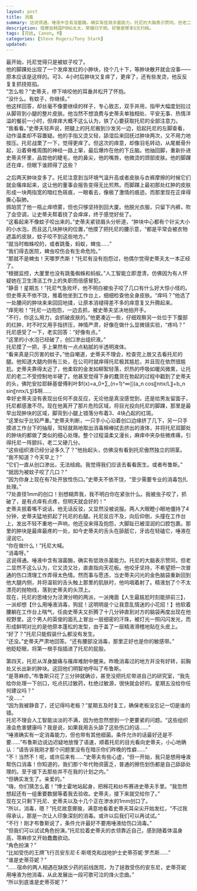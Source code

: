 ```yaml
---
layout: post
title: 消毒
summary: 这说得通。唾液中含有溶菌酶，确实有低效杀菌能力。托尼的大脑表示赞同，但老二显然不这么认为。
description: 借梗自韩国PONG太太，荣耀归于她。好像是哪本G文约稿。
tags: [完结, Canon, M]
categories: [Steve Rogers/Tony Stark]
updated: 
---
```


最开始，托尼觉得只是被蚊子咬了。  
他的脚踝处出现了一个发痒发红的小肿块，挠个几十下，等肿块散开就会没事——原本应该是这样的。可3、4小时后肿块又复痒了，更痒了，还有些发烫，他反反复复抓挠抠掐。  
“怎么啦？”史蒂夫，停下啃咬他的耳垂并松开了怀抱。  
“没什么。有蚊子，你继续。”  
他这样回答，却丝毫不像要继续的样子，专心致志，双手并用，指甲大幅度划拉过从脚背到小腿的整片皮肤。他当然不想浪费与史蒂夫单独相处、平安无事、热情洋溢的餐前一小时，但痒痒大概不这么认为，铁了心要获取托尼的全部注意力。  
“我看看。”史蒂夫轻声说，把腿上的托尼搬到沙发另一边，拾起托尼的左脚查看，动作温柔却不容置疑。他的手指又烫又轻，舔湿后来回抚过肿块两次，又不用力地按压。托尼战栗了一下，觉得更痒了。但这次的痒意，却像羽毛转动，从尾骶骨升起，沿着脊椎周围的神经一路上窜，最后爆炸在他的下丘脑。他抽回脚，重新扑进史蒂夫怀里，品尝他的睫毛，他的鼻尖，他的嘴唇，他微烫的颈部皮肤。他的脚踝还在痒，但眼下谁顾得了这些？  
  
之后两天肿块变多了。托尼注意到当环境气温升高或者皮肤与衣裤摩擦的时候它们就会瘙痒起来，这让他的董事会报告变得无比煎熬。而脚踝上最初那处红肿的皮肤形成一块两指宽的暗红色斑痕，一眼看去，像极了激情的痕迹。而那里现在正痒得撕心裂肺。  
佩珀赏了他一瓶止痒喷雾，但也只够坚持到回大厦。他脱光衣服，只留下内裤，吹了会空调，让史蒂夫帮着挠了会痒痒，终于感觉好些了。  
“这看起来不像蚊子咬出来的。”史蒂夫紧锁眉头分析道，“肿块中心都有个针尖大小的小水泡，而且这几块肿块的位置，”他摸了把托尼的腰示意，“都是平常会被衣物遮盖的皮肤，蚊子咬不到这些地方。”  
“就当时蜘蛛咬的，或者跳蚤，蚂蚁，蜱虫……”  
“我们得去医院，蜱虫咬伤会有生命危险。”  
“那就不是蜱虫！天哪罗杰斯！”托尼有没有抱怨过，他偶尔觉得史蒂夫太一本正经了。  
“根据监控，大厦里也没有跳蚤蜘蛛和蚂蚁。”人工智能立即澄清，仿佛因为有人怀疑她在卫生清洁工作上的失职而倍感冒犯。  
“静音！星期五！”托尼气急败坏，他不明白被虫子咬了几口有什么好大惊小怪的。  
但史蒂夫不依不饶，推着他坐到工作台上，细细检查他全身皮肤。“痒吗？”他选了一处腰间的肿块来来回回地揉，让原本消褪得差不多的痒意复又升腾起来。  
“痒死啦！”托尼一边抱怨，一边去抓，被史蒂夫坚决地拍开手。  
“不行，你这么用力，会抓破皮肤的。”他更凑近一些，仔细观察另一处位于下腹部的红肿，时不时又用手指挤压，神情严肃，好像在做什么显微镜实验，“疼吗？”  
托尼感受了一下，老实回答：“好像有点。”  
“这里的小水泡已经破了，创口渗出组织液。”  
托尼摸了一把，手上果然有一点点粘腻的半透明液体。  
“看来真是只厉害的蚊子。”他自嘲道，史蒂夫不理会，检查完上肢又去看托尼的腿。他知道大腿内侧有三处，在公司时就痒得托尼极其尴尬，并且现在依然很尴尬。史蒂夫靠得太近了，他柔软的金发如柳絮轻落，炽热的呼吸如暖风微熏，让托尼的老二不受控制地半硬了。他甚至觉得下身的蠢货在勃起的过程中戳到了史蒂夫的头，佛陀安拉耶稣基督傅利叶$f(x)=a_0+∑_(n=1)^∞▒(a_n  cos⁡〖nπx/L〗+b_n  sin⁡〖nπx/L〗)$啊……  
幸好史蒂夫没有表现出任何不良反应，无论他是真没感觉到，还是给男友留面子，托尼都感激不尽。现在他离开了那片危险区域，将目光投向托尼的脚踝，那里是最早出现肿块的区域，脚背到小腿上错落分布着3、4块凸起的红斑。  
“这里似乎比较严重。”史蒂夫判断，一只手小心沿着创口边缘挤了几下，另一只手摸进工作台下的抽屉，驾轻就熟地取出消毒棉棒拭去挤出的液体，并将托尼双脚处的肿块的都做了类似的细心处理。整个过程温柔又漫长，麻痒中夹杂些微疼痛，引得托尼一阵颤抖，老二又硬几分。  
“这些组织液已经分泌多久了？”他抬起头，仿佛没有看到托尼傲然独立的阴茎。  
“我不知道？今天早上？”  
“它们一直从创口渗出，无法结痂。我觉得我们应该去看看医生。或者布鲁斯。”  
“就因为被蚊子咬了几口？”  
“因为你身上现在有7处开放性伤口。”史蒂夫不依不饶，“至少需要专业的消毒包扎处理。”  
“7处直径1mm的创口！别想糊弄我，我不明白你在紧张什么。我被虫子咬了，抓破了，是有点痒有点疼，但明天就会好的！”  
史蒂夫抿着嘴不说话，他无话反驳，又显然没被说服。两人大眼瞪小眼地僵持了4分钟，史蒂夫猛地抓起了托尼的右腿。托尼反应不及，向后仰倒，头撞在工作台上，发出不轻不重地一声响，他还没来得及抱怨，大脚趾已被湿润的口腔包裹。那里的肿块是最痒最疼的一处，如今史蒂夫的舌头在舔舐它，牙齿在轻磕它，唾液在浸润它。  
“你在做什么！”托尼大喊。  
“消毒呀。”  
这说得通。唾液中含有溶菌酶，确实有低效杀菌能力。托尼的大脑表示赞同，但老二显然不这么认为，它又烫又壮，直直指向天花板。他咬牙坚持，不希望把一次普通的伤口清理工作弄得太色情。然而事与愿违，当史蒂夫闪光的金色脑袋重新回到他大腿内侧，并将温软的舌头触上那里的肌肤时，他呜咽着射了。精液划了个不太漂亮的抛物线，落到史蒂夫的头顶上。  
现在，托尼的思绪分为泾渭分明的两派，一派掩面【人生最尴尬时刻能排前三】，一派却想【什么用唾液消毒，狗屁！这明明是个让我意乱情迷的小花招！】他软着腰躺在工作台上喘气，任由史蒂夫又折腾了十几分钟直到对方的脑袋再度出现在他视野里。这个男人的英俊的面孔上冒出一层细密的汗珠，被灯光一照闪闪发光，而形成鲜明对比的是他原本蓬松的发型，由于盖了一层精液滑稽地贴在头皮上。  
“好了？”托尼只能假装什么都没有发生。  
“还没。”史蒂夫严肃地回答。“还有腰部没消毒，那里正好也是你的敏感带。”  
他眨眨眼，将第一根手指插进了托尼的屁股。  
  
第四天，托尼从浑身酸痛与瘙痒难耐中醒来。昨晚消毒过的地方并没有好转，前胸处又长出新的肿块。这回他们明智地呼叫了布鲁斯。  
“是荨麻疹。”布鲁斯只花了三分钟就确诊，甚至没把托尼带进自己的研究室，“我先给你处理一下创口，吃点抗过敏药，杜绝过敏源，很快就会好的。星期五没给你任何建议吗？”  
“没……”  
“因为我被静音了，还记得吗老板？”星期五及时复工，确保老板没忘记一切是谁的错。  
托尼不理会人工智能淡淡的不满，因为他忽然想到一个更要紧的问题。“这些组织液会危害健康吗？我是说，如果我用舌头舔了这些伤口的话……”  
“唾液确实有一定消毒能力，但也带有其他细菌。条件允许的话最好还是不要……”布鲁斯边说边迟疑地放慢了语速，顺着托尼的目光看向史蒂夫，小心地确认：“请告诉我刚才那个问题里没有在暗示你们昨晚的性癖……”  
“不！当然不！呃，或许后来有……”史蒂夫有些心虚，“但一开始，我只是想用唾液帮伤口消毒！你知道的，我们那个年代物资匮乏，普通的擦伤划伤都是自己舔舔处理的。至于接下去那些并不在我的计划之内。”  
“但确实发生了。亲爱的。”  
“嗨，你们猜怎么着！”博士霍地站起身，把棉花和纱布赛进史蒂夫手里。“我忽然想起还有一组重要数据等着我去验收。史蒂夫，接下来就交给你了。”  
现在又只剩下托尼、史蒂夫以及十几个正在渗水的1mm创口了。  
“所以，消毒，嗯？”托尼故意揶揄，满意地看着史蒂夫耳朵尖开始发红，“不过我得承认，那是一次让人印象深刻的消毒。或许以后我们可以再试试。”  
“不行！刚才布鲁斯说了，条件允许最好不要用唾液给伤口消毒。”  
“但我们可以试试角色扮演。”托尼拉着史蒂夫的衣领靠近自己，感到随着体温身高，荨麻疹又开始蠢蠢欲动。  
“角色扮演？”  
“比如受伤的王牌飞行员安东尼·E·斯塔克和战地护士史蒂芬妮·罗杰斯……”  
“谁是史蒂芬妮？”  
“……宿命的两人相遇在缺医少药的前线医院，为了拯救受伤的安东尼，史蒂芬妮用唾液为他消毒，从此发展出一段可歌可泣的烽火恋曲。”  
“所以到底谁是史蒂芬妮？”

